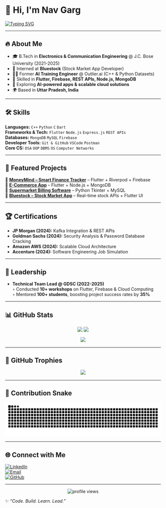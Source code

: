 # 👋 Hi, I'm Nav Garg  

[![Typing SVG](https://readme-typing-svg.herokuapp.com?font=Fira+Code&size=25&pause=1000&color=2ECC71&width=600&lines=Software+Developer;Flutter+Enthusiast;AI+Training+Engineer;Tech+Community+Lead)](https://git.io/typing-svg)  

---

## 🔥 About Me  
- 🎓 B.Tech in **Electronics & Communication Engineering** @ J.C. Bose University (2021-2025)  
- 💼 Interned at **Bluestock** (Stock Market App Developer)  
- 🧑‍💻 Former **AI Training Engineer** @ Outlier.ai (C++ & Python Datasets)  
- 🚀 Skilled in **Flutter, Firebase, REST APIs, Node.js, MongoDB**  
- 🌱 Exploring **AI-powered apps & scalable cloud solutions**  
- 🌍 Based in **Uttar Pradesh, India**  

---

## 🛠 Skills  
**Languages:** `C++` `Python` `C` `Dart`  
**Frameworks & Tech:** `Flutter` `Node.js` `Express.js` `REST APIs`  
**Databases:** `MongoDB` `MySQL` `Firebase`  
**Developer Tools:** `Git & GitHub` `VSCode` `Postman`  
**Core CS:** `DSA` `OOP` `DBMS` `OS` `Computer Networks`  

---

## 🚀 Featured Projects  
🔹 [**MoneyMind – Smart Finance Tracker**](https://github.com/Navgarg30/FinanceTracker) – Flutter + Riverpod + Firebase  
🔹 [**E-Commerce App**](https://github.com/Navgarg30/eCommerce_app) – Flutter + Node.js + MongoDB  
🔹 [**Supermarket Billing Software**](https://github.com/Navgarg30/SUPERMARKET-BILL-GENERATOR-) – Python Tkinter + MySQL  
🔹 [**Bluestock – Stock Market App**](https://github.com/Navgarg30) – Real-time stock APIs + Flutter UI  

---

## 🏆 Certifications  
- **JP Morgan (2024):** Kafka Integration & REST APIs  
- **Goldman Sachs (2024):** Security Analysis & Password Database Cracking  
- **Amazon AWS (2024):** Scalable Cloud Architecture  
- **Accenture (2024):** Software Engineering Job Simulation  

---

## 🤝 Leadership  
- **Technical Team Lead @ GDSC (2022-2025)**  
   ◦ Conducted **10+ workshops** on Flutter, Firebase & Cloud Computing  
   ◦ Mentored **100+ students**, boosting project success rates by **35%**  

---

## 📊 GitHub Stats  
<p align="center">
  <img src="https://github-readme-stats.vercel.app/api?username=Navgarg30&show_icons=true&theme=tokyonight" height="170px"/>
  <img src="https://github-readme-stats.vercel.app/api/top-langs/?username=Navgarg30&layout=compact&theme=tokyonight" height="170px"/>
</p>  

<p align="center">
  <img src="https://streak-stats.demolab.com?user=Navgarg30&theme=tokyonight&hide_border=true" height="170px"/>
</p>  

---

## 🏅 GitHub Trophies  
<p align="center">
  <img src="https://github-profile-trophy.vercel.app/?username=Navgarg30&theme=tokyonight&margin-w=15&margin-h=15" />
</p>  

---
## 🐍 Contribution Snake  

<p align="center">
  <img src="https://raw.githubusercontent.com/Navgarg30/Navgarg30/output/snake.svg" alt="snake animation" />
</p>


---

## 🌐 Connect with Me  
[![LinkedIn](https://img.shields.io/badge/LinkedIn-blue?style=for-the-badge&logo=linkedin)](https://www.linkedin.com/in/nav-garg/)  
[![Email](https://img.shields.io/badge/Email-red?style=for-the-badge&logo=gmail)](mailto:navgarg9548@gmail.com)  
[![GitHub](https://img.shields.io/badge/GitHub-black?style=for-the-badge&logo=github)](https://github.com/Navgarg30)  

---

<p align="center">
  <img src="https://komarev.com/ghpvc/?username=Navgarg30&label=Profile%20views&color=2ecc71&style=flat" alt="profile views" />
</p>  

✨ *“Code. Build. Learn. Lead.”*  
